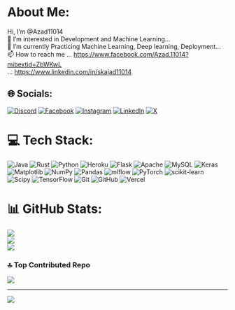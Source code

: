 # About Me:
Hi, I’m @Azad11014<br>👀 I’m interested in Development and Machine Learning...<br>🌱 I’m currently Practicing Machine Learning, Deep learning, Deployment...<br>📫 How to reach me ... https://www.facebook.com/Azad.11014?mibextid=ZbWKwL<br>... https://www.linkedin.com/in/skajad11014


## 🌐 Socials:
[![Discord](https://img.shields.io/badge/Discord-%237289DA.svg?logo=discord&logoColor=white)](https://discord.gg/https://discord.com/invite/gnuKvxfY) [![Facebook](https://img.shields.io/badge/Facebook-%231877F2.svg?logo=Facebook&logoColor=white)](https://facebook.com/Azad.11014) [![Instagram](https://img.shields.io/badge/Instagram-%23E4405F.svg?logo=Instagram&logoColor=white)](https://instagram.com/azad.11014) [![LinkedIn](https://img.shields.io/badge/LinkedIn-%230077B5.svg?logo=linkedin&logoColor=white)](https://linkedin.com/in/skajad11014) [![X](https://img.shields.io/badge/X-black.svg?logo=X&logoColor=white)](https://x.com/iamAzADi_11014) 

# 💻 Tech Stack:
![Java](https://img.shields.io/badge/java-%23ED8B00.svg?style=flat&logo=openjdk&logoColor=white) ![Rust](https://img.shields.io/badge/rust-%23000000.svg?style=flat&logo=rust&logoColor=white) ![Python](https://img.shields.io/badge/python-3670A0?style=flat&logo=python&logoColor=ffdd54) ![Heroku](https://img.shields.io/badge/heroku-%23430098.svg?style=flat&logo=heroku&logoColor=white) ![Flask](https://img.shields.io/badge/flask-%23000.svg?style=flat&logo=flask&logoColor=white) ![Apache](https://img.shields.io/badge/apache-%23D42029.svg?style=flat&logo=apache&logoColor=white) ![MySQL](https://img.shields.io/badge/mysql-4479A1.svg?style=flat&logo=mysql&logoColor=white) ![Keras](https://img.shields.io/badge/Keras-%23D00000.svg?style=flat&logo=Keras&logoColor=white) ![Matplotlib](https://img.shields.io/badge/Matplotlib-%23ffffff.svg?style=flat&logo=Matplotlib&logoColor=black) ![NumPy](https://img.shields.io/badge/numpy-%23013243.svg?style=flat&logo=numpy&logoColor=white) ![Pandas](https://img.shields.io/badge/pandas-%23150458.svg?style=flat&logo=pandas&logoColor=white) ![mlflow](https://img.shields.io/badge/mlflow-%23d9ead3.svg?style=flat&logo=numpy&logoColor=blue) ![PyTorch](https://img.shields.io/badge/PyTorch-%23EE4C2C.svg?style=flat&logo=PyTorch&logoColor=white) ![scikit-learn](https://img.shields.io/badge/scikit--learn-%23F7931E.svg?style=flat&logo=scikit-learn&logoColor=white) ![Scipy](https://img.shields.io/badge/SciPy-%230C55A5.svg?style=flat&logo=scipy&logoColor=%white) ![TensorFlow](https://img.shields.io/badge/TensorFlow-%23FF6F00.svg?style=flat&logo=TensorFlow&logoColor=white) ![Git](https://img.shields.io/badge/git-%23F05033.svg?style=flat&logo=git&logoColor=white) ![GitHub](https://img.shields.io/badge/github-%23121011.svg?style=flat&logo=github&logoColor=white) ![Vercel](https://img.shields.io/badge/vercel-%23000000.svg?style=flat&logo=vercel&logoColor=white)
# 📊 GitHub Stats:
![](https://github-readme-stats.vercel.app/api?username=Azad11014&theme=codeSTACKr&hide_border=false&include_all_commits=true&count_private=false)<br/>
![](https://github-readme-streak-stats.herokuapp.com/?user=Azad11014&theme=codeSTACKr&hide_border=false)<br/>
![](https://github-readme-stats.vercel.app/api/top-langs/?username=Azad11014&theme=codeSTACKr&hide_border=false&include_all_commits=true&count_private=false&layout=compact)

### 🔝 Top Contributed Repo
![](https://github-contributor-stats.vercel.app/api?username=Azad11014&limit=5&theme=codeSTACKr&combine_all_yearly_contributions=true)

---
[![](https://visitcount.itsvg.in/api?id=Azad11014&icon=0&color=12)](https://visitcount.itsvg.in)

<!-- Proudly created with GPRM ( https://gprm.itsvg.in ) -->
